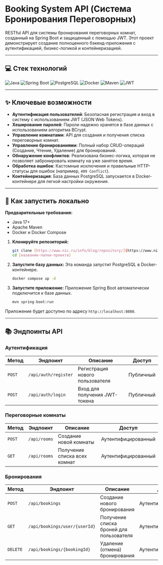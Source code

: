 # Booking System API (Система Бронирования Переговорных)

RESTful API для системы бронирования переговорных комнат, созданный на Spring Boot и защищенный с помощью JWT. Этот проект демонстрирует создание полноценного бэкенд-приложения с аутентификацией, бизнес-логикой и контейнеризацией.

---
## 💻 Стек технологий
![Java](https://img.shields.io/badge/Java-17%2B-blue) ![Spring Boot](https://img.shields.io/badge/Spring_Boot-3-green) ![PostgreSQL](https://img.shields.io/badge/PostgreSQL-14-blue) ![Docker](https://img.shields.io/badge/Docker-blue) ![Maven](https://img.shields.io/badge/Maven-red) ![JWT](https://img.shields.io/badge/JWT-Authentication-purple)

---
## ✨ Ключевые возможности
- **Аутентификация пользователей**: Безопасная регистрация и вход в систему с использованием JWT (JSON Web Tokens).
- **Хеширование паролей**: Пароли надежно хранятся в базе данных с использованием алгоритма BCrypt.
- **Управление комнатами**: API для создания и получения списка переговорных комнат.
- **Управление бронированиями**: Полный набор CRUD-операций (Создание, Чтение, Удаление) для бронирований.
- **Обнаружение конфликтов**: Реализована бизнес-логика, которая не позволяет забронировать комнату на уже занятое время.
- **Обработка ошибок**: Кастомные исключения и правильные HTTP-статусы для ошибок (например, `409 Conflict`).
- **Контейнеризация**: База данных PostgreSQL запускается в Docker-контейнере для легкой настройки окружения.

---
## 🚀 Как запустить локально

**Предварительные требования:**
- Java 17+
- Apache Maven
- Docker и Docker Compose

1.  **Клонируйте репозиторий:**
    ```bash
    git clone [https://www.nic.ru/info/blog/repository/](https://www.nic.ru/info/blog/repository/)
    cd [название-папки-проекта]
    ```

2.  **Запустите базу данных:**
    Эта команда запустит PostgreSQL в Docker-контейнере.
    ```bash
    docker compose up -d
    ```

3.  **Запустите приложение:**
    Приложение Spring Boot автоматически подключится к базе данных.
    ```bash
    mvn spring-boot:run
    ```

Приложение будет доступно по адресу `http://localhost:8080`.

---
## 📚 Эндпоинты API

### Аутентификация
| Метод  | Эндпоинт             | Описание                          | Доступ |
| ------ | -------------------- | --------------------------------- | ------ |
| `POST` | `/api/auth/register` | Регистрация нового пользователя   | Публичный |
| `POST` | `/api/auth/login`    | Вход для получения JWT-токена       | Публичный |

### Переговорные комнаты
| Метод  | Эндпоинт     | Описание                          | Доступ      |
| ------ | ------------ | --------------------------------- | ----------- |
| `POST` | `/api/rooms` | Создание новой комнаты            | Аутентифицированный |
| `GET`  | `/api/rooms` | Получение списка всех комнат      | Аутентифицированный |

### Бронирования
| Метод    | Эндпоинт                      | Описание                                  | Доступ      |
| -------- | ----------------------------- | ----------------------------------------- | ----------- |
| `POST`   | `/api/bookings`               | Создание нового бронирования              | Аутентифицированный |
| `GET`    | `/api/bookings/user/{userId}` | Получение списка броней для пользователя  | Аутентифицированный |
| `DELETE` | `/api/bookings/{bookingId}`   | Удаление (отмена) бронирования            | Аутентифицированный |
